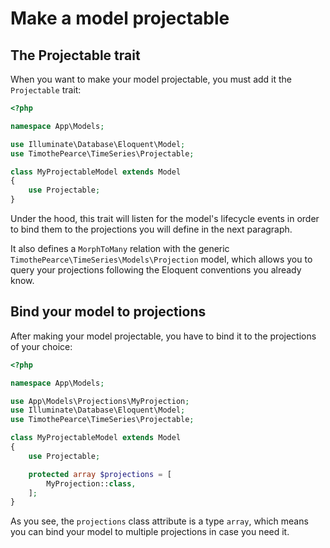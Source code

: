 # Make a model projectable

## The Projectable trait

When you want to make your model projectable, you must add it the `Projectable` trait:

```php title="app/Models/MyProjectableModel.php" {6,10}
<?php

namespace App\Models;

use Illuminate\Database\Eloquent\Model;
use TimothePearce\TimeSeries\Projectable;

class MyProjectableModel extends Model
{
    use Projectable;
}
```

Under the hood, this trait will listen for the model's lifecycle events in order to bind them to the projections you will define in the next paragraph.

It also defines a `MorphToMany` relation with the generic `TimothePearce\TimeSeries\Models\Projection` model, which allows you to query your projections following the Eloquent conventions you already know.

## Bind your model to projections

After making your model projectable, you have to bind it to the projections of your choice:

```php title="app/Models/MyProjectableModel.php" {5,13,14,15}
<?php

namespace App\Models;

use App\Models\Projections\MyProjection;
use Illuminate\Database\Eloquent\Model;
use TimothePearce\TimeSeries\Projectable;

class MyProjectableModel extends Model
{
    use Projectable;

    protected array $projections = [
        MyProjection::class,
    ];
}
```

As you see, the `projections` class attribute is a type `array`, which means you can bind your model to multiple projections in case you need it.
